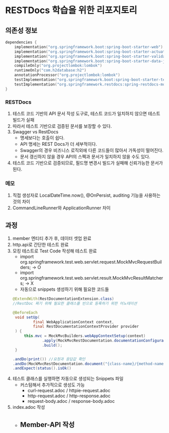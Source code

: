 # RESTDocs 학습을 위한 리포지토리

## 의존성 정보
```kts
dependencies {
    implementation("org.springframework.boot:spring-boot-starter-web")
    implementation("org.springframework.boot:spring-boot-starter-actuator")
    implementation("org.springframework.boot:spring-boot-starter-validation")
    implementation("org.springframework.boot:spring-boot-starter-data-jpa")
    compileOnly("org.projectlombok:lombok")
    runtimeOnly("com.h2database:h2")
    annotationProcessor("org.projectlombok:lombok")
    testImplementation("org.springframework.boot:spring-boot-starter-test")
    testImplementation("org.springframework.restdocs:spring-restdocs-mockmvc")
}
```

### RESTDocs
1. 테스트 코드 기반의 API 문서 작성 도구로, 테스트 코드가 일치하지 않으면 테스트 빌드가 실패
2. 따라서 테스트 기반으로 검증된 문서를 보장할 수 있다.
3. Swagger vs RestDocs
   - 명세보다는 호출이 쉽다.
   - API 명세는 REST Docs가 더 세부적이다.
   - Swagger의 경우 비즈니스 로직외에 다른 코드들이 많아서 가독성이 떨어진다.
   - 문서 갱신하지 않을 경우 API의 스펙과 문서가 일치하지 않을 수도 있다.
4. 테스트 코드 기반으로 검증되므로, 필드명 변경시 빌드가 실패해 신뢰가능한 문서가 된다.


### 메모
1. 직접 생성자로 LocalDateTime.now(), @OnPersist, auditing 기능을 사용하는 것의 차이
2. CommandLineRunner와 ApplicationRunner 차이


## 과정
1. member 엔티티 추가 후, 데이터 셋업 완료
2. http.api로 간단한 테스트 완료
3. 모킹 테스트로 Test Code 작성해 테스트 완료
   - import org.springframework.test.web.servlet.request.MockMvcRequestBuilders; -> O
   - import org.springframework.test.web.servlet.result.MockMvcResultMatchers; -> X
   - 자동으로 snippets 생성하기 위해 필요한 코드들
   ```java
   @ExtendWith(RestDocumentationExtension.class)
   //RestDoc 짜기 위해 필요한 클래스를 빈으로 등록하기 위한 어노테이션
   
   @BeforeEach
    void setUp(
            final WebApplicationContext context,
            final RestDocumentationContextProvider provider
    ) {
        this.mvc = MockMvcBuilders.webAppContextSetup(context)
                .apply(MockMvcRestDocumentation.documentationConfiguration(provider))
                .build();
    }
   
   .andDo(print()) //요청과 응답값 확인
   .andDo(MockMvcRestDocumentation.document("{class-name}/{method-name}"))
   .andExpect(status().isOk()
   ```
4. 테스트 클래스를 실행하면 자동으로 생성되는 Snippets 파일
   - 커스텀해서 추가적으로 생성도 가능
     - curl-request.adoc / httpie-request.adoc
     - http-request.adoc / http-response.adoc
     - request-body.adoc / response-body.adoc
5. index.adoc 작성
    - Member-API 작성
      - 